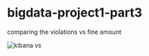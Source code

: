 # bigdata-project1-part3

comparing the violations vs fine amount 

![kibana vs](https://user-images.githubusercontent.com/45520038/77019738-df70bc00-6957-11ea-9bbc-9c5d4b85a270.png)
